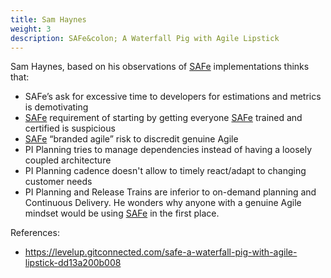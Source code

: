 ```yaml
---
title: Sam Haynes
weight: 3
description: SAFe&colon; A Waterfall Pig with Agile Lipstick
---
```


Sam Haynes, based on his observations of [SAFe](https://www.scaledagileframework.com/) implementations thinks that:
- SAFe’s ask for excessive time to developers for estimations and metrics is demotivating
- [SAFe](https://www.scaledagileframework.com/) requirement of starting by getting everyone [SAFe](https://www.scaledagileframework.com/) trained and certified is suspicious
- [SAFe](https://www.scaledagileframework.com/) “branded agile” risk to discredit genuine Agile
- PI Planning tries to manage dependencies instead of having a loosely coupled architecture
- PI Planning cadence doesn't allow to timely react/adapt to changing customer needs
- PI Planning and Release Trains are inferior to on-demand planning and Continuous Delivery.
He wonders why anyone with a genuine Agile mindset would be using [SAFe](https://www.scaledagileframework.com/) in the first place.

References:
- https://levelup.gitconnected.com/safe-a-waterfall-pig-with-agile-lipstick-dd13a200b008 
